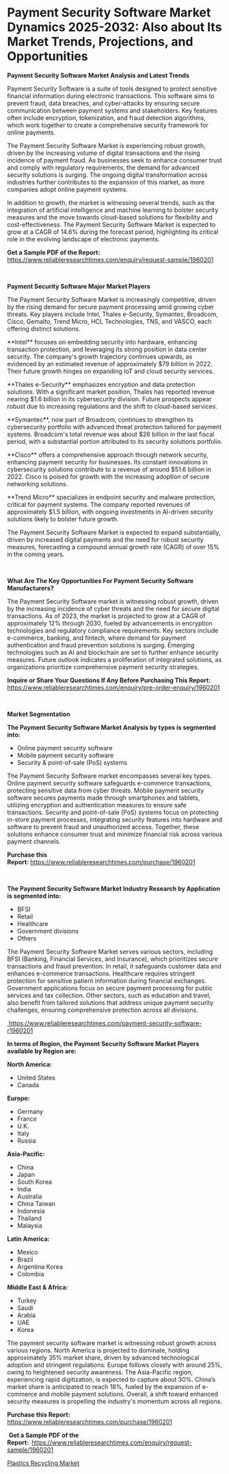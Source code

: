 <p><h1>Payment Security Software Market Dynamics 2025-2032: Also about Its Market Trends, Projections, and Opportunities</h1></p><p><strong>Payment Security Software Market Analysis and Latest Trends</strong></p>
<p><p>Payment Security Software is a suite of tools designed to protect sensitive financial information during electronic transactions. This software aims to prevent fraud, data breaches, and cyber-attacks by ensuring secure communication between payment systems and stakeholders. Key features often include encryption, tokenization, and fraud detection algorithms, which work together to create a comprehensive security framework for online payments.</p><p>The Payment Security Software Market is experiencing robust growth, driven by the increasing volume of digital transactions and the rising incidence of payment fraud. As businesses seek to enhance consumer trust and comply with regulatory requirements, the demand for advanced security solutions is surging. The ongoing digital transformation across industries further contributes to the expansion of this market, as more companies adopt online payment systems.</p><p>In addition to growth, the market is witnessing several trends, such as the integration of artificial intelligence and machine learning to bolster security measures and the move towards cloud-based solutions for flexibility and cost-effectiveness. The Payment Security Software Market is expected to grow at a CAGR of 14.6% during the forecast period, highlighting its critical role in the evolving landscape of electronic payments.</p></p>
<p><strong>Get a Sample PDF of the Report:&nbsp;</strong> <a href="https://www.reliableresearchtimes.com/enquiry/request-sample/1960201?utm_campaign=2222&utm_medium=2&utm_source=Github&utm_content=ia&utm_term=09032025&utm_id=payment-security-software">https://www.reliableresearchtimes.com/enquiry/request-sample/1960201</a></p>
<p>&nbsp;</p>
<p><strong>Payment Security Software Major Market Players</strong></p>
<p><p>The Payment Security Software Market is increasingly competitive, driven by the rising demand for secure payment processing amid growing cyber threats. Key players include Intel, Thales e-Security, Symantec, Broadcom, Cisco, Gemalto, Trend Micro, HCL Technologies, TNS, and VASCO, each offering distinct solutions.</p><p>**Intel** focuses on embedding security into hardware, enhancing transaction protection, and leveraging its strong position in data center security. The company's growth trajectory continues upwards, as evidenced by an estimated revenue of approximately $79 billion in 2022. Their future growth hinges on expanding IoT and cloud security services.</p><p>**Thales e-Security** emphasizes encryption and data protection solutions. With a significant market position, Thales has reported revenue nearing $1.6 billion in its cybersecurity division. Future prospects appear robust due to increasing regulations and the shift to cloud-based services.</p><p>**Symantec**, now part of Broadcom, continues to strengthen its cybersecurity portfolio with advanced threat protection tailored for payment systems. Broadcom's total revenue was about $26 billion in the last fiscal period, with a substantial portion attributed to its security solutions portfolio. </p><p>**Cisco** offers a comprehensive approach through network security, enhancing payment security for businesses. Its constant innovations in cybersecurity solutions contribute to a revenue of around $51.6 billion in 2022. Cisco is poised for growth with the increasing adoption of secure networking solutions.</p><p>**Trend Micro** specializes in endpoint security and malware protection, critical for payment systems. The company reported revenues of approximately $1.5 billion, with ongoing investments in AI-driven security solutions likely to bolster future growth.</p><p>The Payment Security Software Market is expected to expand substantially, driven by increased digital payments and the need for robust security measures, forecasting a compound annual growth rate (CAGR) of over 15% in the coming years.</p></p>
<p>&nbsp;</p>
<p><strong>What Are The Key Opportunities For Payment Security Software Manufacturers?</strong></p>
<p><p>The Payment Security Software market is witnessing robust growth, driven by the increasing incidence of cyber threats and the need for secure digital transactions. As of 2023, the market is projected to grow at a CAGR of approximately 12% through 2030, fueled by advancements in encryption technologies and regulatory compliance requirements. Key sectors include e-commerce, banking, and fintech, where demand for payment authentication and fraud prevention solutions is surging. Emerging technologies such as AI and blockchain are set to further enhance security measures. Future outlook indicates a proliferation of integrated solutions, as organizations prioritize comprehensive payment security strategies.</p></p>
<p><strong>Inquire or Share Your Questions If Any Before Purchasing This Report:</strong> <a href="https://www.reliableresearchtimes.com/enquiry/pre-order-enquiry/1960201?utm_campaign=2222&utm_medium=2&utm_source=Github&utm_content=ia&utm_term=09032025&utm_id=payment-security-software">https://www.reliableresearchtimes.com/enquiry/pre-order-enquiry/1960201</a></p>
<p>&nbsp;</p>
<p><strong>Market Segmentation</strong></p>
<p><strong>The Payment Security Software Market Analysis by types is segmented into:</strong></p>
<p><ul><li>Online payment security software</li><li>Mobile payment security software</li><li>Security & point-of-sale (PoS) systems</li></ul></p>
<p><p>The Payment Security Software market encompasses several key types. Online payment security software safeguards e-commerce transactions, protecting sensitive data from cyber threats. Mobile payment security software secures payments made through smartphones and tablets, utilizing encryption and authentication measures to ensure safe transactions. Security and point-of-sale (PoS) systems focus on protecting in-store payment processes, integrating security features into hardware and software to prevent fraud and unauthorized access. Together, these solutions enhance consumer trust and minimize financial risk across various payment channels.</p></p>
<p><strong>Purchase this Report:&nbsp;</strong><a href="https://www.reliableresearchtimes.com/purchase/1960201?utm_campaign=2222&utm_medium=2&utm_source=Github&utm_content=ia&utm_term=09032025&utm_id=payment-security-software">https://www.reliableresearchtimes.com/purchase/1960201</a></p>
<p>&nbsp;</p>
<p><strong>The Payment Security Software Market Industry Research by Application is segmented into:</strong></p>
<p><ul><li>BFSI</li><li>Retail</li><li>Healthcare</li><li>Government divisions</li><li>Others</li></ul></p>
<p><p>The Payment Security Software Market serves various sectors, including BFSI (Banking, Financial Services, and Insurance), which prioritizes secure transactions and fraud prevention. In retail, it safeguards customer data and enhances e-commerce transactions. Healthcare requires stringent protection for sensitive patient information during financial exchanges. Government applications focus on secure payment processing for public services and tax collection. Other sectors, such as education and travel, also benefit from tailored solutions that address unique payment security challenges, ensuring comprehensive protection across all divisions.</p></p>
<p><a href="https://www.reliableresearchtimes.com/payment-security-software-r1960201?utm_campaign=2222&utm_medium=2&utm_source=Github&utm_content=ia&utm_term=09032025&utm_id=payment-security-software">&nbsp;https://www.reliableresearchtimes.com/payment-security-software-r1960201</a></p>
<p><strong>In terms of Region, the Payment Security Software Market Players available by Region are:</strong></p>
<p>
    <p> <strong> North America: </strong>
        <ul>
            <li>United States</li>
            <li>Canada</li>
        </ul>
        </p> 
    <p> <strong> Europe: </strong>
        <ul>
            <li>Germany</li>
            <li>France</li>
            <li>U.K.</li>
            <li>Italy</li>
            <li>Russia</li>
        </ul>
        </p> 
    <p> <strong> Asia-Pacific: </strong>
        <ul>
            <li>China</li>
            <li>Japan</li>
            <li>South Korea</li>
            <li>India</li>
            <li>Australia</li>
            <li>China Taiwan</li>
            <li>Indonesia</li>
            <li>Thailand</li>
            <li>Malaysia</li>
        </ul>
        </p> 
    <p> <strong> Latin America: </strong>
        <ul>
            <li>Mexico</li>
            <li>Brazil</li>
            <li>Argentina Korea</li>
            <li>Colombia</li>
        </ul>
        </p> 
    <p> <strong> Middle East & Africa: </strong>
        <ul>
            <li>Turkey</li>
            <li>Saudi</li>
            <li>Arabia</li>
            <li>UAE</li>
            <li>Korea</li>
        </ul>
    </p>
    </p>
<p><p>The payment security software market is witnessing robust growth across various regions. North America is projected to dominate, holding approximately 35% market share, driven by advanced technological adoption and stringent regulations. Europe follows closely with around 25%, owing to heightened security awareness. The Asia-Pacific region, experiencing rapid digitization, is expected to capture about 30%. China’s market share is anticipated to reach 18%, fueled by the expansion of e-commerce and mobile payment solutions. Overall, a shift toward enhanced security measures is propelling the industry's momentum across all regions.</p></p>
<p><strong>Purchase this Report: </strong><a href="https://www.reliableresearchtimes.com/purchase/1960201?utm_campaign=2222&utm_medium=2&utm_source=Github&utm_content=ia&utm_term=09032025&utm_id=payment-security-software">https://www.reliableresearchtimes.com/purchase/1960201</a></p>
<p>&nbsp;<strong>Get a Sample PDF of the Report:&nbsp;&nbsp;</strong><a href="https://www.reliableresearchtimes.com/enquiry/request-sample/1960201?utm_campaign=2222&utm_medium=2&utm_source=Github&utm_content=ia&utm_term=09032025&utm_id=payment-security-software">https://www.reliableresearchtimes.com/enquiry/request-sample/1960201</a></p>
<p><strong></strong></p>
<p><p><a href="https://github.com/SamiaChowdhury801/Market-Research-Report-List-2/blob/main/plastics-recycling-market.md?utm_campaign=2222&utm_medium=2&utm_source=Github&utm_content=ia&utm_term=09032025&utm_id=payment-security-software">Plastics Recycling Market</a></p></p>